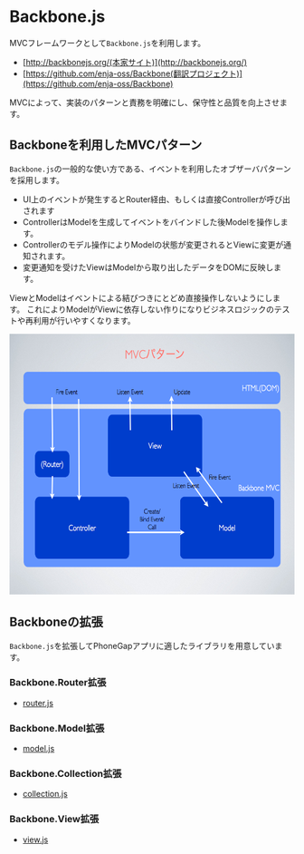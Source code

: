 # Backbone.js

MVCフレームワークとして`Backbone.js`を利用します。

* [http://backbonejs.org/(本家サイト)](http://backbonejs.org/)
* [https://github.com/enja-oss/Backbone(翻訳プロジェクト)](https://github.com/enja-oss/Backbone)

MVCによって、実装のパターンと責務を明確にし、保守性と品質を向上させます。

## Backboneを利用したMVCパターン

`Backbone.js`の一般的な使い方である、イベントを利用したオブザーバパターンを採用します。

* UI上のイベントが発生するとRouter経由、もしくは直接Controllerが呼び出されます
* ControllerはModelを生成してイベントをバインドした後Modelを操作します。
* Controllerのモデル操作によりModelの状態が変更されるとViewに変更が通知されます。
* 変更通知を受けたViewはModelから取り出したデータをDOMに反映します。

ViewとModelはイベントによる結びつきにとどめ直接操作しないようにします。
これによりModelがViewに依存しない作りになりビジネスロジックのテストや再利用が行いやすくなります。

<img src="https://github.com/FLECT-DEV-TEAM/phonegap-dev/blob/master/document/oss/backbone.img01.png?raw=true" width="614" height="460">

## Backboneの拡張

`Backbone.js`を拡張してPhoneGapアプリに適したライブラリを用意しています。

### Backbone.Router拡張

* [router.js](https://github.com/FLECT-DEV-TEAM/phonegap-dev/blob/master/document/router.js.md)

### Backbone.Model拡張

* [model.js](https://github.com/FLECT-DEV-TEAM/phonegap-dev/blob/master/document/common-model.js.md)

### Backbone.Collection拡張

* [collection.js](https://github.com/FLECT-DEV-TEAM/phonegap-dev/blob/master/document/common-collection.js.md)

### Backbone.View拡張

* [view.js](https://github.com/FLECT-DEV-TEAM/phonegap-dev/blob/master/document/common-view.js.md)
